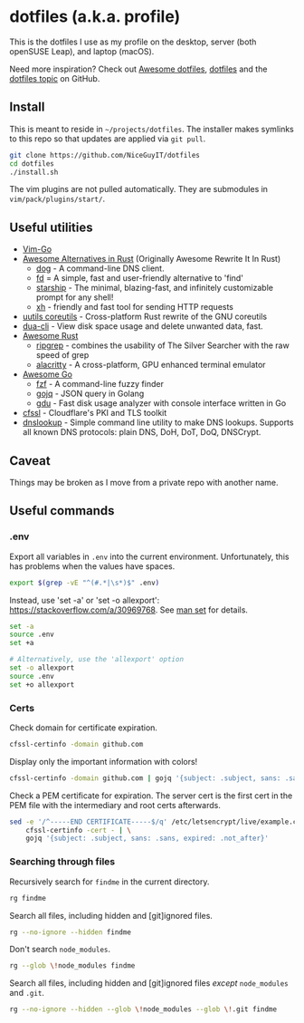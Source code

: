# dotfiles (a.k.a. profile)

This is the dotfiles I use as my profile on the desktop, server (both openSUSE Leap), and laptop (macOS).

Need more inspiration? Check out [Awesome dotfiles](), [dotfiles]() and the [dotfiles topic]() on GitHub.

[Awesome dotfiles]: https://github.com/webpro/awesome-dotfiles

[dotfiles]: https://dotfiles.github.io/

[dotfiles topic]: https://github.com/topics/dotfiles

## Install

This is meant to reside in `~/projects/dotfiles`. The installer makes symlinks to this repo so that updates are applied
via `git pull`.

```bash
git clone https://github.com/NiceGuyIT/dotfiles
cd dotfiles
./install.sh
```

The vim plugins are not pulled automatically. They are submodules in `vim/pack/plugins/start/`.

## Useful utilities

- [Vim-Go](https://github.com/fatih/vim-go.git)
- [Awesome Alternatives in Rust](https://github.com/TaKO8Ki/awesome-alternatives-in-rust) (Originally Awesome Rewrite It
  In Rust)
    - [dog](https://github.com/ogham/dog) - A command-line DNS client.
    - [fd](https://github.com/sharkdp/fd) = A simple, fast and user-friendly alternative to 'find'
    - [starship](https://github.com/starship/starship) - The minimal, blazing-fast, and infinitely customizable prompt
      for any shell!
    - [xh](https://github.com/ducaale/xh) - friendly and fast tool for sending HTTP requests
- [uutils coreutils](https://github.com/uutils/coreutils) - Cross-platform Rust rewrite of the GNU coreutils
- [dua-cli](https://github.com/Byron/dua-cli) - View disk space usage and delete unwanted data, fast.
- [Awesome Rust](https://github.com/awesome-rust-com/awesome-rust)
    - [ripgrep](https://github.com/BurntSushi/ripgrep) - combines the usability of The Silver Searcher with the raw speed
      of grep
    - [alacritty](https://github.com/alacritty/alacritty) - A cross-platform, GPU enhanced terminal emulator
- [Awesome Go](https://github.com/avelino/awesome-go)
    - [fzf](https://github.com/junegunn/fzf) - A command-line fuzzy finder
    - [gojq](https://github.com/elgs/gojq) - JSON query in Golang
    - [gdu](https://github.com/dundee/gdu) - Fast disk usage analyzer with console interface written in Go
- [cfssl](https://github.com/cloudflare/cfssl) - Cloudflare's PKI and TLS toolkit
- [dnslookup](https://github.com/ameshkov/dnslookup) - Simple command line utility to make DNS lookups. Supports all
  known DNS protocols: plain DNS, DoH, DoT, DoQ, DNSCrypt.

## Caveat

Things may be broken as I move from a private repo with another name.

## Useful commands

### .env

Export all variables in `.env` into the current environment. Unfortunately, this has problems
when the values have spaces.

```bash
export $(grep -vE "^(#.*|\s*)$" .env)
```

Instead, use 'set -a' or 'set -o allexport': <https://stackoverflow.com/a/30969768>.
See [man set][] for details.

```bash
set -a
source .env
set +a

# Alternatively, use the 'allexport' option
set -o allexport
source .env
set +o allexport
```

[man set]: https://www.gnu.org/software/bash/manual/html_node/The-Set-Builtin.html

### Certs

Check domain for certificate expiration.

```bash
cfssl-certinfo -domain github.com
```

Display only the important information with colors!

```bash
cfssl-certinfo -domain github.com | gojq '{subject: .subject, sans: .sans, expired: .not_after}'
```

Check a PEM certificate for expiration. The server cert is the first cert in the PEM file with the intermediary and root
certs afterwards.

```bash
sed -e '/^-----END CERTIFICATE-----$/q' /etc/letsencrypt/live/example.com/fullchain.pem | \
    cfssl-certinfo -cert - | \
    gojq '{subject: .subject, sans: .sans, expired: .not_after}'
```

### Searching through files

Recursively search for `findme` in the current directory.
```bash
rg findme
```

Search all files, including hidden and \[git]ignored files.
```bash
rg --no-ignore --hidden findme
```

Don't search `node_modules`.
```bash
rg --glob \!node_modules findme
```

Search all files, including hidden and \[git]ignored files _except_ `node_modules` and `.git`.
```bash
rg --no-ignore --hidden --glob \!node_modules --glob \!.git findme
```
